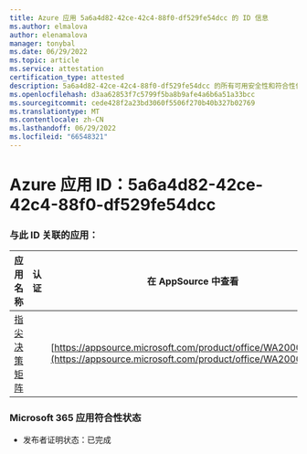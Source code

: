 ```yaml
---
title: Azure 应用 5a6a4d82-42ce-42c4-88f0-df529fe54dcc 的 ID 信息
ms.author: elmalova
author: elenamalova
manager: tonybal
ms.date: 06/29/2022
ms.topic: article
ms.service: attestation
certification_type: attested
description: 5a6a4d82-42ce-42c4-88f0-df529fe54dcc 的所有可用安全性和符合性信息。
ms.openlocfilehash: d3aa62853f7c5799f5ba8b9afe4a6b6a51a33bcc
ms.sourcegitcommit: cede428f2a23bd3060f5506f270b40b327b02769
ms.translationtype: MT
ms.contentlocale: zh-CN
ms.lasthandoff: 06/29/2022
ms.locfileid: "66548321"
---
```

# <a name="azure-app-id-5a6a4d82-42ce-42c4-88f0-df529fe54dcc"></a>Azure 应用 ID：5a6a4d82-42ce-42c4-88f0-df529fe54dcc


### <a name="apps-associated-with-this-id"></a>与此 ID 关联的应用：
| **应用名称** | **认证** | **在 AppSource 中查看** |
|--------------|---------------|-----------------------|
| [指尖决策矩阵](../forward/WA200004070.md) |  | [https://appsource.microsoft.com/product/office/WA200004070](https://appsource.microsoft.com/product/office/WA200004070) |

### <a name="microsoft-365-app-compliance-status"></a>Microsoft 365 应用符合性状态
- 发布者证明状态：已完成
